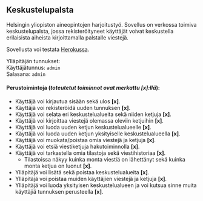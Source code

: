 ## Keskustelupalsta

Helsingin yliopiston aineopintojen harjoitustyö. Sovellus on verkossa toimiva keskustelupalsta, jossa rekisteröityneet käyttäjät voivat keskustella erilaisista aiheista kirjoittamalla palstalle viestejä.

Sovellusta voi testata [Herokussa](https://tsoha-keskustelupalsta.herokuapp.com/).

Ylläpitäjän tunnukset:  
Käyttäjätunnus: `admin`  
Salasana: `admin`

#### Perustoimintoja (*toteutetut toiminnot ovat merkattu [x]:llä*):
- Käyttäjä voi kirjautua sisään sekä ulos **[x]**.
- Käyttäjä voi rekisteröidä uuden tunnuksen **[x]**.
- Käyttäjä voi selata eri keskustelualueita sekä niiden ketjuja **[x]**.
- Käyttäjä voi kirjoittaa viestejä olemassa oleviin ketjuihin **[x]**.
- Käyttäjä voi luoda uuden ketjun keskustelualueelle **[x]**.
- Käyttäjä voi luoda uuden ketjun yksityiselle keskustelualueella **[x]**.
- Käyttäjä voi muokata/poistaa omia viestejä ja ketjuja **[x]**.
- Käyttäjä voi etsiä viestiketjuja hakutoiminnolla **[x]**.
- Käyttäjä voi tarkastella omia tilastoja sekä viestihistoriaa **[x]**.
  - Tilastoissa näkyy kuinka monta viestiä on lähettänyt sekä kuinka monta ketjua on luonut **[x]**.
- Ylläpitäjä voi lisätä sekä poistaa keskustelualueita **[x]**.
- Ylläpitäjä voi poistaa muiden käyttäjien viestejä ja ketjuja **[x]**.
- Ylläpitäjä voi luoda yksityisen keskustelualueen ja voi kutsua sinne muita käyttäjiä tunnuksen perusteella **[x]**.